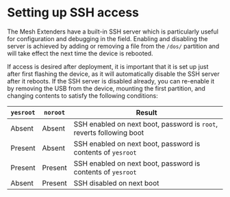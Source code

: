 # Setting up SSH access
The Mesh Extenders have a built-in SSH server which is particularly useful for configuration and debugging in the field. Enabling and disabling the server is achieved by adding or removing a file from the `/dos/` partition and will take effect the next time the device is rebooted.

If access is desired after deployment, it is important that it is set up just after first flashing the device, as it will automatically disable the SSH server after it reboots. If the SSH server is disabled already, you can re-enable it by removing the USB from the device, mounting the first partition, and changing contents to satisfy the following conditions:

| `yesroot` | `noroot` | Result                                                               |
| --------- | -------- | -------------------------------------------------------------------- |
| Absent    | Absent   | SSH enabled on next boot, password is `root`, reverts following boot |
| Present   | Absent   | SSH enabled on next boot, password is contents of `yesroot`          |
| Present   | Present  | SSH enabled on next boot, password is contents of `yesroot`          |
| Absent    | Present  | SSH disabled on next boot                                            |

